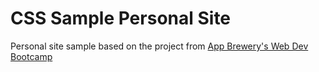 # CSS Sample Personal Site
Personal site sample based on the project from [App Brewery's Web Dev Bootcamp](https://www.udemy.com/course/the-complete-web-development-bootcamp/)
